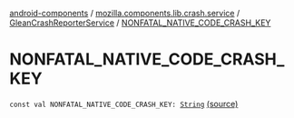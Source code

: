 [android-components](../../index.md) / [mozilla.components.lib.crash.service](../index.md) / [GleanCrashReporterService](index.md) / [NONFATAL_NATIVE_CODE_CRASH_KEY](./-n-o-n-f-a-t-a-l_-n-a-t-i-v-e_-c-o-d-e_-c-r-a-s-h_-k-e-y.md)

# NONFATAL_NATIVE_CODE_CRASH_KEY

`const val NONFATAL_NATIVE_CODE_CRASH_KEY: `[`String`](https://kotlinlang.org/api/latest/jvm/stdlib/kotlin/-string/index.html) [(source)](https://github.com/mozilla-mobile/android-components/blob/master/components/lib/crash/src/main/java/mozilla/components/lib/crash/service/GleanCrashReporterService.kt#L40)